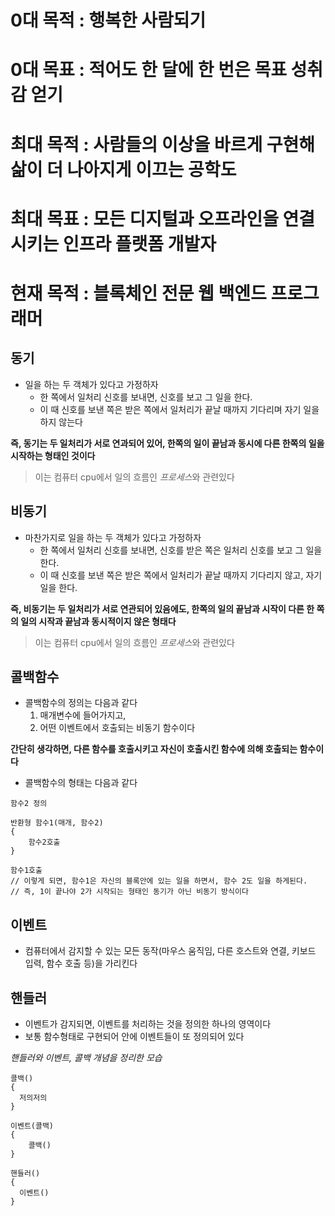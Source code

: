 # 0대 목적 : 행복한 사람되기
# 0대 목표 : 적어도 한 달에 한 번은 목표 성취감 얻기   
# 최대 목적 : 사람들의 이상을 바르게 구현해 삶이 더 나아지게 이끄는 공학도   
# 최대 목표 : 모든 디지털과 오프라인을 연결시키는 인프라 플랫폼 개발자   
# 현재 목적 : 블록체인 전문 웹 백엔드 프로그래머   

## 동기   
+ 일을 하는 두 객체가 있다고 가정하자
  + 한 쪽에서 일처리 신호를 보내면, 신호를 보고 그 일을 한다.
  + 이 때 신호를 보낸 쪽은 받은 쪽에서 일처리가 끝날 때까지 기다리며 자기 일을 하지 않는다

**즉, 동기는 두 일처리가 서로 연과되어 있어, 한쪽의 일이 끝남과 동시에 다른 한쪽의 일을 시작하는 형태인 것이다**   
> 이는 컴퓨터 cpu에서 일의 흐름인 *프로세스*와 관련있다
   
## 비동기      
+ 마찬가지로 일을 하는 두 객체가 있다고 가정하자
  + 한 쪽에서 일처리 신호를 보내면, 신호를 받은 쪽은 일처리 신호를 보고 그 일을 한다.
  + 이 때 신호를 보낸 쪽은 받은 쪽에서 일처리가 끝날 때까지 기다리지 않고, 자기 일을 한다.
   
**즉, 비동기는 두 일처리가 서로 연관되어 있음에도, 한쪽의 일의 끝남과 시작이 다른 한 쪽의 일의 시작과 끝남과 동시적이지 않은 형태다**      
> 이는 컴퓨터 cpu에서 일의 흐름인 *프로세스*와 관련있다

## 콜백함수   
+ 콜백함수의 정의는 다음과 같다
  1. 매개변수에 들어가지고,
  2. 어떤 이벤트에서 호출되는 비동기 함수이다
     
**간단히 생각하면, 다른 함수를 호출시키고 자신이 호출시킨 함수에 의해 호출되는 함수이다**    
+ 콜백함수의 형태는 다음과 같다
```
함수2 정의

반환형 함수1(매개, 함수2)
{
    함수2호출
}

함수1호출
// 이렇게 되면, 함수1은 자신의 블록안에 있는 일을 하면서, 함수 2도 일을 하게된다.
// 즉, 1이 끝나야 2가 시작되는 형태인 동기가 아닌 비동기 방식이다

```
## 이벤트   
+ 컴퓨터에서 감지할 수 있는 모든 동작(마우스 움직임, 다른 호스트와 연결, 키보드 입력, 함수 호출 등)을 가리킨다
     
## 핸들러     
+ 이벤트가 감지되면, 이벤트를 처리하는 것을 정의한 하나의 영역이다
+ 보통 함수형태로 구현되어 안에 이벤트들이 또 정의되어 있다

*핸들러와 이벤트, 콜백 개념을 정리한 모습*
```
콜백()
{
  저의저의
}

이벤트(콜백)
{
    콜백()
}

핸들러()
{
  이벤트()
}
```
